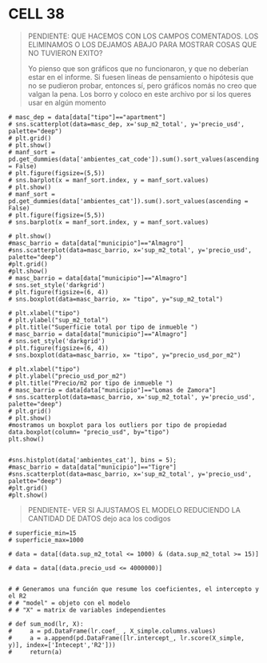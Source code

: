 # CELL 38

> PENDIENTE: QUE HACEMOS CON LOS CAMPOS COMENTADOS. LOS ELIMINAMOS O LOS DEJAMOS ABAJO PARA MOSTRAR COSAS QUE NO TUVIERON EXITO?
>
> Yo pienso que son gráficos que no funcionaron, y que no deberían estar en el informe. Si fuesen líneas de pensamiento o hipótesis que no se pudieron probar, entonces sí, pero gráficos nomás no creo que valgan la pena. Los borro y coloco en este archivo por si los queres usar en algún momento

```
# masc_dep = data[data["tipo"]=="apartment"]
# sns.scatterplot(data=masc_dep, x='sup_m2_total', y='precio_usd', palette="deep")
# plt.grid()
# plt.show()
# manf_sort = pd.get_dummies(data['ambientes_cat_code']).sum().sort_values(ascending = False)
# plt.figure(figsize=(5,5))
# sns.barplot(x = manf_sort.index, y = manf_sort.values)
# plt.show()
# manf_sort = pd.get_dummies(data['ambientes_cat']).sum().sort_values(ascending = False)
# plt.figure(figsize=(5,5))
# sns.barplot(x = manf_sort.index, y = manf_sort.values)

# plt.show()
#masc_barrio = data[data["municipio"]=="Almagro"]
#sns.scatterplot(data=masc_barrio, x='sup_m2_total', y='precio_usd', palette="deep")
#plt.grid()
#plt.show()
# masc_barrio = data[data["municipio"]=="Almagro"]
# sns.set_style('darkgrid')
# plt.figure(figsize=(6, 4))
# sns.boxplot(data=masc_barrio, x= "tipo", y="sup_m2_total")

# plt.xlabel("tipo")
# plt.ylabel("sup_m2_total")
# plt.title("Superficie total por tipo de inmueble ")
# masc_barrio = data[data["municipio"]=="Almagro"]
# sns.set_style('darkgrid')
# plt.figure(figsize=(6, 4))
# sns.boxplot(data=masc_barrio, x= "tipo", y="precio_usd_por_m2")

# plt.xlabel("tipo")
# plt.ylabel("precio_usd_por_m2")
# plt.title("Precio/m2 por tipo de inmueble ")
# masc_barrio = data[data["municipio"]=="Lomas de Zamora"]
# sns.scatterplot(data=masc_barrio, x='sup_m2_total', y='precio_usd', palette="deep")
# plt.grid()
# plt.show()
#mostramos un boxplot para los outliers por tipo de propiedad
data.boxplot(column= "precio_usd", by="tipo")
plt.show()


#sns.histplot(data['ambientes_cat'], bins = 5);
#masc_barrio = data[data["municipio"]=="Tigre"]
#sns.scatterplot(data=masc_barrio, x='sup_m2_total', y='precio_usd', palette="deep")
#plt.grid()
#plt.show()
```

>PENDIENTE- VER SI AJUSTAMOS EL MODELO REDUCIENDO LA CANTIDAD DE DATOS
> dejo aca los codigos

```
# superficie_min=15
# superficie_max=1000

# data = data[(data.sup_m2_total <= 1000) & (data.sup_m2_total >= 15)]

# data = data[(data.precio_usd <= 4000000)]


# # Generamos una función que resume los coeficientes, el intercepto y el R2
# # "model" = objeto con el modelo
# # "X" = matrix de variables independientes

# def sum_mod(lr, X):
#     a = pd.DataFrame(lr.coef_ , X_simple.columns.values)
#     a = a.append(pd.DataFrame([lr.intercept_, lr.score(X_simple, y)], index=['Intecept','R2']))
#     return(a)
```
